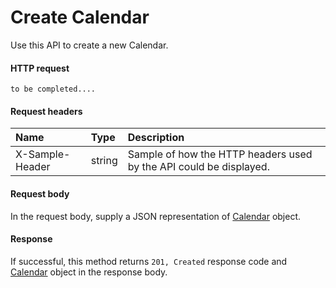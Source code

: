 # Create Calendar

Use this API to create a new Calendar.
#### HTTP request
```http
to be completed....
```
#### Request headers
| Name       | Type | Description|
|:---------------|:--------|:----------|
| X-Sample-Header  | string  | Sample of how the HTTP headers used by the API could be displayed.|

#### Request body
In the request body, supply a JSON representation of [Calendar](../resources/calendar.md) object.


#### Response
If successful, this method returns `201, Created` response code and [Calendar](../resources/calendar.md) object in the response body.
